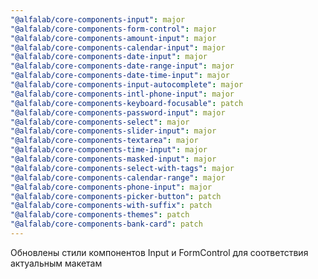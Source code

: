 ```yaml
---
"@alfalab/core-components-input": major
"@alfalab/core-components-form-control": major
"@alfalab/core-components-amount-input": major
"@alfalab/core-components-calendar-input": major
"@alfalab/core-components-date-input": major
"@alfalab/core-components-date-range-input": major
"@alfalab/core-components-date-time-input": major
"@alfalab/core-components-input-autocomplete": major
"@alfalab/core-components-intl-phone-input": major
"@alfalab/core-components-keyboard-focusable": patch
"@alfalab/core-components-password-input": major
"@alfalab/core-components-select": major
"@alfalab/core-components-slider-input": major
"@alfalab/core-components-textarea": major
"@alfalab/core-components-time-input": major
"@alfalab/core-components-masked-input": major
"@alfalab/core-components-select-with-tags": major
"@alfalab/core-components-calendar-range": major
"@alfalab/core-components-phone-input": major
"@alfalab/core-components-picker-button": patch
"@alfalab/core-components-with-suffix": patch
"@alfalab/core-components-themes": patch
"@alfalab/core-components-bank-card": patch
---
```


Обновлены стили компонентов Input и FormControl для соответствия актуальным макетам
